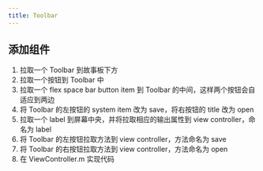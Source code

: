 ```yaml
---
title: Toolbar
---
```


## 添加组件

1. 拉取一个 Toolbar 到故事板下方
2. 拉取一个按钮到 Toolbar 中
3. 拉取一个 flex space bar button item 到 Toolbar 的中间，这样两个按钮会自适应到两边
4. 将 Toolbar 的左按钮的 system item 改为 save，将右按钮的 title 改为 open
5. 拉取一个 label 到屏幕中央，并将拉取相应的输出属性到 view controller，命名为 label
6. 将 Toolbar 的左按钮拉取方法到 view controller，方法命名为 save
7. 将 Toolbar 的右按钮拉取方法到 view controller，方法命名为 open
8. 在 ViewController.m 实现代码
